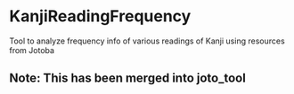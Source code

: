 # KanjiReadingFrequency
Tool to analyze frequency info of various readings of Kanji using resources from Jotoba

## Note: This has been merged into joto_tool
